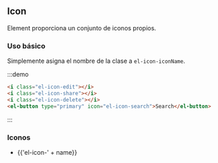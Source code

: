 ## Icon

Element proporciona un conjunto de iconos propios.

### Uso básico

Simplemente asigna el nombre de la clase a `el-icon-iconName`.

:::demo

```html
<i class="el-icon-edit"></i>
<i class="el-icon-share"></i>
<i class="el-icon-delete"></i>
<el-button type="primary" icon="el-icon-search">Search</el-button>

```
:::

### Iconos

<ul class="icon-list">
  <li v-for="name in ['info','error','success','warning','question','back','arrow-left','arrow-down','arrow-right','arrow-up','caret-left','caret-bottom','caret-top','caret-right','d-arrow-left','d-arrow-right','minus','plus','remove','circle-plus','remove-outline','circle-plus-outline','close','check','circle-close','circle-check','circle-close-outline','circle-check-outline','zoom-out','zoom-in','d-caret','sort','sort-down','sort-up','tickets','document','goods','sold-out','news','message','date','printer','time','bell','mobile-phone','service','view','menu','more','more-outline','star-on','star-off','location','location-outline','phone','phone-outline','picture','picture-outline','delete','search','edit','edit-outline','rank','refresh','share','setting','upload','upload2','download','loading']" :key="name">
    <span>
      <i :class="'el-icon-' + name"></i>
      <span class="icon-name">{{'el-icon-' + name}}</span>
    </span>
  </li>
</ul>
